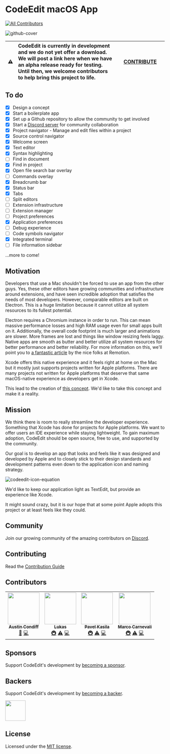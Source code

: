 # CodeEdit macOS App
<!-- ALL-CONTRIBUTORS-BADGE:START - Do not remove or modify this section -->
[![All Contributors](https://img.shields.io/badge/all_contributors-3-orange.svg?style=flat-square)](#contributors-)
<!-- ALL-CONTRIBUTORS-BADGE:END -->

![github-cover](https://user-images.githubusercontent.com/806104/157921972-022b758f-eb9d-4436-881a-d94c883d5685.png)


| :warning: | **CodeEdit is currently in development and we do not yet offer a download.** <br> We will post a link here when we have an alpha release ready for testing. Until then, we welcome contributors to help bring this project to life. | &nbsp;&nbsp;&nbsp;&nbsp;[CONTRIBUTE](https://github.com/CodeEditApp/CodeEdit/blob/main/CONTRIBUTING.md)&nbsp;&nbsp;&nbsp;&nbsp; |
| - |:-| - |

## To do

- [x] Design a concept
- [x] Start a boilerplate app
- [x] Set up a Github repository to allow the community to get involved
- [x] Start a [Discord server](https://discord.gg/vChUXVf9Em) for community collaboration
- [x] Project navigator - Manage and edit files within a project
- [x] Source control navigator
- [x] Welcome screen
- [x] Text editor
- [x] Syntax highlighting
- [ ] Find in document
- [x] Find in project
- [x] Open file search bar overlay
- [ ] Commands overlay
- [x] Breadcrumb bar
- [x] Status bar
- [x] Tabs
- [ ] Split editors
- [ ] Extension infrastructure
- [ ] Extension manager
- [ ] Project preferences
- [x] Application preferences
- [ ] Debug experience
- [ ] Code symbols navigator
- [x] Integrated terminal
- [ ] File information sidebar

...more to come!

## Motivation

Developers that use a Mac shouldn't be forced to use an app from the other guys. Yes, these other editors have growing communities and infrastructure around extensions, and have seen incredible adoption that satisfies the needs of most developers. However, comparable editors are built on Electron. This is a huge limitation because it cannot utilize all system resources to its fullest potential.

Electron requires a Chromium instance in order to run. This can mean massive performance losses and high RAM usage even for small apps built on it. Additionally, the overall code footprint is much larger and animations are slower. More frames are lost and things like window resizing feels laggy. Native apps are smooth as butter and better utilize all system resources for better performance and better reliability. For more information on this, we'll point you to [a fantastic article](https://www.remotion.com/blog/why-remotion-is-a-native-macos-app-not-electron) by the nice folks at Remotion.

Xcode offers this native experience and it feels right at home on the Mac but it mostly just supports projects written for Apple platforms. There are many projects not written for Apple platforms that deserve that same macOS-native experience as developers get in Xcode.

This lead to the creation of [this concept](https://www.figma.com/proto/qj6raZbQsZpGO0NAVi4qsv/CodeEdit-Concept?node-id=1%3A870). We'd like to take this concept and make it a reality. 

## Mission

We think there is room to really streamline the developer experience. Something that Xcode has done for projects for Apple platforms. We want to offer users an IDE experience while staying lightweight. To gain maximum adoption, CodeEdit should be open source, free to use, and supported by the community. 

Our goal is to develop an app that looks and feels like it was designed and developed by Apple and to closely stick to their design standards and development patterns even down to the application icon and naming strategy.

![codeedit-icon-equation](https://user-images.githubusercontent.com/806104/158899043-8a56e431-6705-40aa-93a6-3c909f20218c.png)

We'd like to keep our application light as TextEdit, but provide an experience like Xcode. 

It might sound crazy, but it is our hope that at some point Apple adopts this project or at least feels like they could.

## Community

Join our growing community of the amazing contributors on [Discord](https://discord.gg/vChUXVf9Em).

## Contributing

Read the [Contribution Guide](https://github.com/CodeEditApp/CodeEdit/blob/main/CONTRIBUTING.md)

## Contributors


<!-- ALL-CONTRIBUTORS-LIST:START - Do not remove or modify this section -->
<!-- prettier-ignore-start -->
<!-- markdownlint-disable -->
<table>
  <tr>
    <td align="center"><a href="http://www.austincondiff.com"><img src="https://avatars.githubusercontent.com/u/806104?v=4?s=100" width="100px;" alt=""/><br /><sub><b>Austin Condiff</b></sub></a><br /><a href="#design-austincondiff" title="Design">🎨</a> <a href="https://github.com/CodeEditApp/CodeEdit/commits?author=austincondiff" title="Code">💻</a></td>
    <td align="center"><a href="http://lukaspistrol.com"><img src="https://avatars.githubusercontent.com/u/9460130?v=4?s=100" width="100px;" alt=""/><br /><sub><b>Lukas</b></sub></a><br /><a href="#infra-lukepistrol" title="Infrastructure (Hosting, Build-Tools, etc)">🚇</a> <a href="https://github.com/CodeEditApp/CodeEdit/commits?author=lukepistrol" title="Tests">⚠️</a> <a href="https://github.com/CodeEditApp/CodeEdit/commits?author=lukepistrol" title="Code">💻</a></td>
    <td align="center"><a href="https://github.com/pkasila"><img src="https://avatars.githubusercontent.com/u/17158860?v=4?s=100" width="100px;" alt=""/><br /><sub><b>Pavel Kasila</b></sub></a><br /><a href="#infra-pkasila" title="Infrastructure (Hosting, Build-Tools, etc)">🚇</a> <a href="https://github.com/CodeEditApp/CodeEdit/commits?author=pkasila" title="Tests">⚠️</a> <a href="https://github.com/CodeEditApp/CodeEdit/commits?author=pkasila" title="Code">💻</a></td>
    <td align="center"><a href="https://github.com/MarcoCarnevali"><img src="https://avatars.githubusercontent.com/u/9656572?v=4?s=100" width="100px;" alt=""/><br /><sub><b>Marco Carnevali</b></sub></a><br /><a href="#infra-MarcoCarnevali" title="Infrastructure (Hosting, Build-Tools, etc)">🚇</a> <a href="https://github.com/CodeEditApp/CodeEdit/commits?author=MarcoCarnevali" title="Tests">⚠️</a> <a href="https://github.com/CodeEditApp/CodeEdit/commits?author=MarcoCarnevali" title="Code">💻</a></td>
  </tr>
</table>

<!-- markdownlint-restore -->
<!-- prettier-ignore-end -->

<!-- ALL-CONTRIBUTORS-LIST:END -->

## Sponsors

Support CodeEdit's development by [becoming a sponsor](https://github.com/sponsors/CodeEditApp).

## Backers

Support CodeEdit's development by [becoming a backer](https://github.com/sponsors/CodeEditApp).

<a href="https://github.com/dannydorazio" target="_blank"><img src="https://avatars.githubusercontent.com/u/21158275?v=4" width="64"></a>

## License

Licensed under the [MIT license](https://github.com/CodeEditApp/CodeEdit/blob/main/LICENSE.md).
